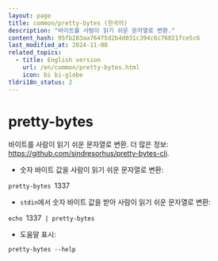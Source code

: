 ```yaml
---
layout: page
title: common/pretty-bytes (한국어)
description: "바이트를 사람이 읽기 쉬운 문자열로 변환."
content_hash: 95fb283aa764f5d2b4d031c394c6c76021fce5c6
last_modified_at: 2024-11-08
related_topics:
  - title: English version
    url: /en/common/pretty-bytes.html
    icon: bi bi-globe
tldri18n_status: 2
---
```

# pretty-bytes

바이트를 사람이 읽기 쉬운 문자열로 변환.
더 많은 정보: <https://github.com/sindresorhus/pretty-bytes-cli>.

- 숫자 바이트 값을 사람이 읽기 쉬운 문자열로 변환:

`pretty-bytes `<span class="tldr-var badge badge-pill bg-dark-lm bg-white-dm text-white-lm text-dark-dm font-weight-bold">1337</span>

- `stdin`에서 숫자 바이트 값을 받아 사람이 읽기 쉬운 문자열로 변환:

`echo `<span class="tldr-var badge badge-pill bg-dark-lm bg-white-dm text-white-lm text-dark-dm font-weight-bold">1337</span>` | pretty-bytes`

- 도움말 표시:

`pretty-bytes --help`
